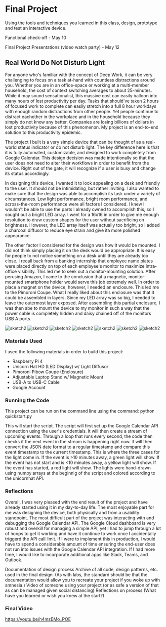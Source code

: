 # Final Project

Using the tools and techniques you learned in this class, design, prototype and test an interactive device.

Functional check-off - May 10
 
Final Project Presentations (video watch party) - May 12



## Real World Do Not Disturb Light

For anyone who's familiar with the concept of Deep Work, it can be very challenging to focus on a task at-hand with countless distractions around you. Whether you are in an office-space or working at a multi-member household, the cost of context switching averages to about 25-minutes. While it may sound sensationalist, this massive cost can easily balloon into many hours of lost productivity per day. Tasks that should've taken 2 hours of focused work to complete can easily stretch into a full 8 hour workdays with enough random distractions from other people. Yet people continue to distract eachother in the workplace and in the household because they simply do not know any better. Companies are losing billions of dollars in lost productivity because of this phenomenon. My project is an end-to-end solution to this productivity epidemic.

The project I built is a very simple device that can be thought of as a real-world status indicator or do not disturb light. The key difference here is that it is fully automated, customizable, and designed to work completely from Google Calendar. This design decision was made intentionally so that the user does not need to alter their workflows in order to benefit from the device. Right out of the gate, it will recognize if a user is busy and change its status accordingly.

In designing this device, I wanted it to look appealing on a desk and friendly to the user. It should not be intimidating, but rather inviting. I also wanted to make sure that the design was able to accomplish its task under a variety of circumstances. Low light performance, bright room performance, and across-the-room performance were all factors I considered. I knew I wouldn't be able to use the parts I already owned to accomplish this, so I sought out a bright LED array. I went for a 16x16 in order to give me enough resolution to draw custom shapes for the user without sacrificing on brightness. However, the LED array itself was actually too bright, so I added a charcoal diffusor to reduce eye strain and give ita  more polished appearance. 

The other factor I considered for the design was how it would be mounted. I did not think simply placing it on the desk would be appropriate. It is easy for people to not notice something on a desk until they are already too close. I recall back from a banking internship that employee name plates were placed directly on top of each employee's monitor to maximize intra-office visibility. This led me to seek out a monitor-mounting solution. After perusing Amazon, I came to the conclusion that a magnetic, monitor-mounted smartphone holder would serve this job extremely well. In order to place a magnet on the device, however, I needed an enclosure. This led me to the Pimoroni Coupe. What I really liked about this enclosure was that it could be assembled in layers. Since my LED array was so big, I needed to leave the outermost layer exposed. After assembling this partial enclosure, I was then abe to mount the device to my monitor in such a way that the power cable is completely hidden and daisy chained off of the monitors USB A ports.

![sketch2](pi1.jpg "sketch")
![sketch2](pi_back.jpg "sketch")
![sketch2](pi_front.jpg "sketch")
![sketch2](stand.jpg "sketch")
![sketch2](red.jpg "sketch")
![sketch2](green.jpg "sketch")
![sketch2](yellow.jpg "sketch")


### Materials Used
I used the following materials in order to build this project:
* Raspberry Pi 4
* Unicorn Hat HD (LED Display) w/ Light Diffusor
* Pimoroni Pibow Coupe (Enclosure)
* Adjustable Laptop Stand w/ Magnetic Mount
* USB-A to USB-C Cable
* Google Account

### Running the Code
This project can be run on the command line using the command: python quickstart.py

This will start the script. The script will first set up the Google Calendar API connection using the user's credentials. It will then create a stream of upcoming events. Through a loop that runs every second, the code then checks if the next event in the stream is happening right now. It will then convert the JSON date format to a regular timestamp and compare this event timestamp to the current timestamp. This is where the three cases for the light come in. If the event is >10 minutes away, a green light will show. If the event has not start and is <10 minutes away, a yellow light will show. If the event has started, a red light will show. The lights were hand-drawn using numpy arrays at the beginnig of the script and colored according to the unicornhat API. 

### Reflections

Overall, I was very pleased with the end result of the project and have already started using it in my day-to-day life. The most enjoyable part for me was designing the device, both physically and from a usability standpoint. The most difficult part of the project was interacting with and debugging the Google Calendar API. The Google Cloud dashboard is very robust and overkill for managing a simple API, yet I had to jump through a lot of hoops to get it working and have it continue to work once I accidentally triggerd the API call limit. If I were to implement this in production, I would have to spend a considerable amount of time ensuring the end-user does not run into issues with the Google Calendar API integration. If I had more time, I would like to incorporate additional apps like Slack, Teams, and Outlook.

Documentation of design process
Archive of all code, design patterns, etc. used in the final design. (As with labs, the standard should be that the documentation would allow you to recreate your project if you woke up with amnesia.)
Video of someone using your project (or as safe a version of that as can be managed given social distancing)
Reflections on process (What have you learned or wish you knew at the start?)

### Final Video
https://youtu.be/h4mzEMo_POE
